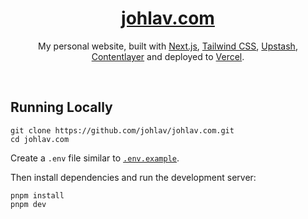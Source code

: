 <div align="center">
    <a href="https://johlav.com"><h1 align="center">johlav.com</h1></a>

My personal website, built with [Next.js](https://nextjs.org/), [Tailwind CSS](https://tailwindcss.com/), [Upstash](https://upstash.com?ref=chronark.com), [Contentlayer](https://www.contentlayer.dev/) and deployed to [Vercel](https://vercel.com/).

</div>

<br/>


## Running Locally


```sh-session
git clone https://github.com/johlav/johlav.com.git
cd johlav.com
```


Create a `.env` file similar to [`.env.example`](https://github.com/johlav/johlav.com/.env).

Then install dependencies and run the development server:
```sh-session
pnpm install
pnpm dev
```
